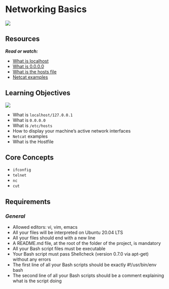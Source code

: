 # Networking Basics

![](https://s3.amazonaws.com/intranet-projects-files/holbertonschool-sysadmin_devops/285/s7kpNYq.png)


## Resources
___Read or watch:___

+ [What is localhost](https://en.wikipedia.org/wiki/Localhost)
+ [What is 0.0.0.0](https://en.wikipedia.org/wiki/0.0.0.0)
+ [What is the hosts file](https://www.makeuseof.com/tag/modify-manage-hosts-file-linux/)
+ [Netcat examples](https://www.thegeekstuff.com/2012/04/nc-command-examples/)


## Learning Objectives
![](https://onlinecomputertips.com/wp-content/uploads/2021/10/n166.jpg)

- What is `localhost/127.0.0.1`
- What is `0.0.0.0`
- What is `/etc/hosts`
- How to display your machine’s active network interfaces
- `Netcat` examples
- What is the Hostfile

## Core Concepts

- `ifconfig`
- `telnet`
- `nc`
- `cut`

## Requirements
### ___General___
+ Allowed editors: vi, vim, emacs
+ All your files will be interpreted on Ubuntu 20.04 LTS
+ All your files should end with a new line
+ A README.md file, at the root of the folder of the project, is mandatory
+ All your Bash script files must be executable
+ Your Bash script must pass Shellcheck (version 0.7.0 via apt-get) without any errors
+ The first line of all your Bash scripts should be exactly #!/usr/bin/env bash
+ The second line of all your Bash scripts should be a comment explaining what is the script doing
